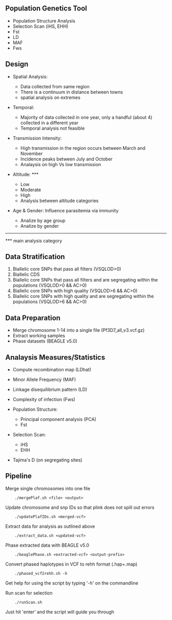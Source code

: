 Population Genetics Tool
---

- Population Structure Analysis
- Selection Scan (iHS, EHH)
- Fst
- LD
- MAF
- Fws

Design
----
- Spatial Analysis:
   * Data collected from same region
   * There is a continuum in distance between towns
   * spatial analysis on extremes

- Temporal: 
   * Majority of data collected in one year, only a handful (about 4) collected in a different year
   * Temporal analysis not feasible

- Transmission Intensity: 
   * High transmission in the region occurs between March and November
   * Incidence peaks between July and October
   * Analaysis on high Vs low transmission

- Altitude: \*\*\*
   * Low
   * Moderate
   * High
   * Analysis between altitude categories

- Age & Gender: Influence parasitemia via immunity
   * Analize by age group
   * Analize by gender
-----------------------
\*\*\* main analysis category


Data Stratification
----
1. Biallelic core SNPs that pass all filters (VSQLOD>0)
2. Biallelic CDS
3. Biallelic core SNPs that pass all filters and are segregating within the populations (VSQLOD>0 && AC>0)
4. Biallelic core SNPs with high quality (VSQLOD>6 && AC>0)
5. Biallelic core SNPs with high quality and are segregating within the populations (VSQLOD>6 && AC>0)


Data Preparation
----
- Merge chromosome 1-14 into a single file (Pf3D7\_all\_v3.vcf.gz)
- Extract working samples
- Phase datasets (BEAGLE v5.0)

Analaysis Measures/Statistics
----
- Compute recombination map (LDhat)
- Minor Allele Frequency (MAF)
- Linkage disequilibrium pattern (LD)
- Complexity of infection (Fws)
- Population Structure:
   * Principal component analysis (PCA)
   * Fst
- Selection Scan:
   * iHS
   * EHH

- Tajima's D (on segregating sites)


Pipeline
---
Merge single chromosomes into one file
```
	./mergePlaf.sh <file> <output>
``` 

Update chromosome and snp IDs so that plink does not spill out errors
```
	./updatePlafIDs.sh <merged-vcf>
```

Extract data for analysis as outlined above
```
	./extract_data.sh <updated-vcf>
```

Phase extracted data with BEAGLE v5.0
```
	./beaglePhase.sh <extracted-vcf> <output-prefix>
```

Convert phased haplotypes in VCF to rehh format (.hap+.map)
```
	./phased_vcf2rehh.sh -h 
```

Get help for using the script by typing '-h' on the commandline

Run scan for selection
```
	./runScan.sh
```

Just hit 'enter' and the script will guide you through


